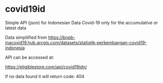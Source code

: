 # covid19id
Simple API (json) for Indonesian Data Covid-19 only for the accumulative or latest data

Data simpilified from https://bnpb-inacovid19.hub.arcgis.com/datasets/statistik-perkembangan-covid19-indonesia

API can be accessed at:

https://eligiblestore.com/api/covid19idn/

If no data found it will return code: 404
